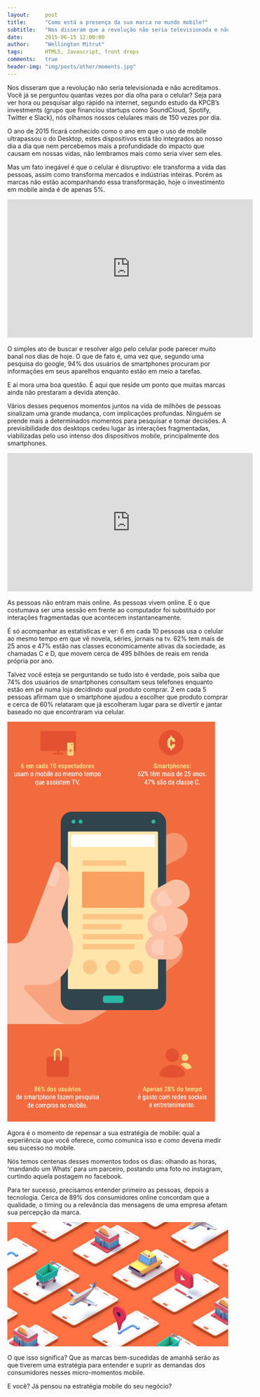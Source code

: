 ```yaml
---
layout:     post
title:      "Como está a presença da sua marca no mundo mobile?"
subtitle:   "Nos disseram que a revolução não seria televisionada e não acreditamos. Você já se perguntou quantas vezes por dia olha para o celular?"
date:       2015-06-15 12:00:00
author:     "Wellington Mitrut"
tags:       HTML5, Javascript, front drops
comments:   true
header-img: "img/posts/other/moments.jpg"
---
```


Nos disseram que a revolução não seria televisionada e não acreditamos. Você já se perguntou quantas vezes por dia olha para o celular? Seja para ver hora ou pesquisar algo rápido na internet,  segundo estudo da KPCB’s investments (grupo que financiou startups como SoundCloud, Spotify, Twitter e Slack),  nós olhamos nossos celulares mais de 150 vezes por dia.

O ano de 2015 ficará conhecido como o ano em que o uso de mobile ultrapassou o do Desktop, estes dispositivos está tão integrados ao nosso dia a dia que nem percebemos mais a profundidade do impacto que causam em nossas vidas, não lembramos mais como seria viver sem eles.

Mas um fato inegável é que o celular é disruptivo: ele transforma a vida das pessoas, assim como transforma mercados e indústrias inteiras. Porém as marcas não estão acompanhando essa transformação, hoje o investimento em mobile ainda é de apenas 5%.

<iframe width="560" height="315" src="https://www.youtube.com/embed/sHlZurqmejU" frameborder="0" allowfullscreen></iframe>

O simples ato de buscar e resolver algo pelo celular pode parecer muito banal nos dias de hoje. O que de fato é, uma vez que, segundo uma pesquisa do google, 94%   dos usuários de smartphones procuram por informações em seus aparelhos enquanto estão em meio a tarefas. 

E aí mora uma boa questão. É aqui que reside um ponto que muitas marcas ainda não prestaram a devida atenção.

Vários desses pequenos momentos juntos na vida de milhões de pessoas sinalizam uma grande mudança, com implicações profundas. Ninguém se prende mais a determinados momentos para pesquisar e tomar decisões. A previsibilidade dos desktops cedeu lugar às interações fragmentadas, viabilizadas pelo uso intenso dos dispositivos mobile, principalmente dos smartphones.

<iframe width="560" height="315" src="https://www.youtube.com/embed/ydBjsZnHrwM" frameborder="0" allowfullscreen></iframe>

As pessoas não entram mais online. As pessoas vivem online. E o que costumava ser uma sessão em frente ao computador foi substituído por interações fragmentadas que acontecem instantaneamente. 

É só acompanhar as estatisticas e ver: 6 em cada 10 pessoas usa o celular ao mesmo tempo em que vê novela, séries, jornais na tv. 62% tem mais de 25 anos e 47% estão nas classes economicamente ativas da sociedade, as chamadas C e D, que movem cerca de 495 bilhões de reais em renda própria por ano.

Talvez você esteja se perguntando se tudo isto é verdade, pois saiba que 74% dos usuários de smartphones consultam seus telefones enquanto estão em pé numa loja decidindo qual produto comprar. 2 em cada 5 pessoas afirmam que o smartphone ajudou a escolher que produto comprar e cerca de 60% relataram que já escolheram lugar para se divertir e jantar baseado no que encontraram via celular.

![Por que Mobile?](./why_mobile.jpg)

Agora é o momento de repensar a sua estratégia de mobile: qual a experiência que você oferece, como comunica isso e como deveria medir seu sucesso no mobile. 

Nós temos centenas desses momentos todos os dias: olhando as horas, ‘mandando um Whats’ para um parceiro, postando uma foto no instagram, curtindo aquela postagem no facebook.

Para ter sucesso, precisamos entender primeiro as pessoas, depois a tecnologia. Cerca de  89% dos consumidores online concordam que a qualidade, o timing ou a relevância das mensagens de uma empresa afetam sua percepção da marca.

![Mundo Mobile](./mobile.jpg)

O que isso significa? Que as marcas bem-sucedidas de amanhã serão as que tiverem uma estratégia para entender e suprir as demandas dos consumidores nesses micro-momentos mobile.

E você? Já pensou na estratégia mobile do seu negócio?